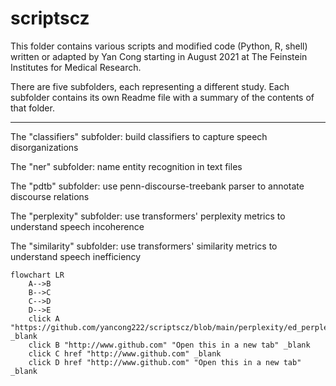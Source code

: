 # scriptscz

This folder contains various scripts and modified code (Python, R, shell) written or adapted by Yan Cong starting in August 2021 at The Feinstein Institutes for Medical Research.

There are five subfolders, each representing a different study. Each subfolder contains its own Readme file with a summary of the contents of that folder.

---------------------------------------------

The "classifiers" subfolder: build classifiers to capture speech disorganizations

The "ner" subfolder: name entity recognition in text files

The "pdtb" subfolder: use penn-discourse-treebank parser to annotate discourse relations

The "perplexity" subfolder: use transformers' perplexity metrics to understand speech incoherence

The "similarity" subfolder: use transformers' similarity metrics to understand speech inefficiency

```mermaid
flowchart LR
    A-->B
    B-->C
    C-->D
    D-->E
    click A "https://github.com/yancong222/scriptscz/blob/main/perplexity/ed_perplexity.py" _blank
    click B "http://www.github.com" "Open this in a new tab" _blank
    click C href "http://www.github.com" _blank
    click D href "http://www.github.com" "Open this in a new tab" _blank
```
